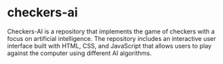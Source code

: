 # checkers-ai
Checkers-AI is a repository that implements the game of checkers with a focus on artificial intelligence. The repository includes an interactive user interface built with HTML, CSS, and JavaScript that allows users to play against the computer using different AI algorithms.
